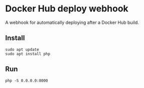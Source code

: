 # Docker Hub deploy webhook

A webhook for automatically deploying after a Docker Hub build. 

## Install

```shell
sudo apt update
sudo apt install php
```

## Run

```shell
php -S 0.0.0.0:8000
```
